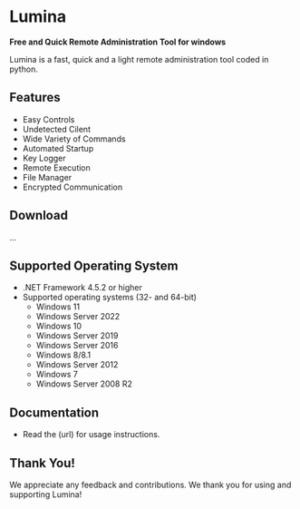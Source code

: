 # Lumina

**Free and Quick Remote Administration Tool for windows**

Lumina is a fast, quick and a light remote administration tool coded in python.

## Features
* Easy Controls
* Undetected Cilent
* Wide Variety of Commands
* Automated Startup
* Key Logger
* Remote Execution
* File Manager
* Encrypted Communication
## Download
...
## Supported Operating System
* .NET Framework 4.5.2 or higher
* Supported operating systems (32- and 64-bit)
  * Windows 11
  * Windows Server 2022
  * Windows 10
  * Windows Server 2019
  * Windows Server 2016
  * Windows 8/8.1
  * Windows Server 2012
  * Windows 7
  * Windows Server 2008 R2

## Documentation
* Read the (url) for usage instructions.
 
## Thank You!
We appreciate any feedback and contributions. We thank you for using and supporting Lumina!
